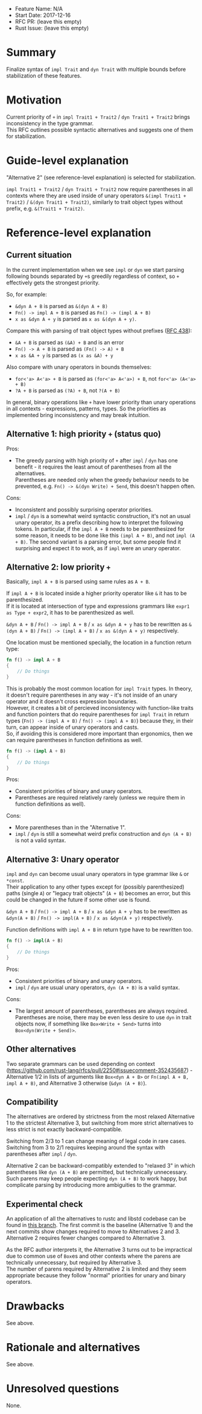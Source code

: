 - Feature Name: N/A
- Start Date: 2017-12-16
- RFC PR: (leave this empty)
- Rust Issue: (leave this empty)

# Summary
[summary]: #summary

Finalize syntax of `impl Trait` and `dyn Trait` with multiple bounds before
stabilization of these features.

# Motivation
[motivation]: #motivation

Current priority of `+` in `impl Trait1 + Trait2` / `dyn Trait1 + Trait2` brings
inconsistency in the type grammar.  
This RFC outlines possible syntactic
alternatives and suggests one of them for stabilization.

# Guide-level explanation
[guide-level-explanation]: #guide-level-explanation

"Alternative 2" (see reference-level explanation) is selected for stabilization.

`impl Trait1 + Trait2` / `dyn Trait1 + Trait2` now require parentheses in all
contexts where they are used inside of unary operators `&(impl Trait1 + Trait2)`
/ `&(dyn Trait1 + Trait2)`, similarly to trait object types without
prefix, e.g. `&(Trait1 + Trait2)`.

# Reference-level explanation
[reference-level-explanation]: #reference-level-explanation

## Current situation

In the current implementation when we see `impl` or `dyn` we start parsing
following bounds separated by `+`s greedily regardless of context, so `+`
effectively gets the strongest priority.

So, for example:
- `&dyn A + B` is parsed as `&(dyn A + B)`
- `Fn() -> impl A + B` is parsed as `Fn() -> (impl A + B)`
- `x as &dyn A + y` is parsed as `x as &(dyn A + y)`.

Compare this with parsing of trait object types without prefixes
([RFC 438](https://github.com/rust-lang/rfcs/pull/438)):
- `&A + B` is parsed as `(&A) + B` and is an error
- `Fn() -> A + B` is parsed as `(Fn() -> A) + B`
- `x as &A + y` is parsed as `(x as &A) + y`

Also compare with unary operators in bounds themselves:
- `for<'a> A<'a> + B` is parsed as `(for<'a> A<'a>) + B`,
not `for<'a> (A<'a> + B)`
- `?A + B` is parsed as `(?A) + B`, not `?(A + B)`

In general, binary operations like `+` have lower priority than unary operations
in all contexts - expressions, patterns, types. So the priorities as implemented
bring inconsistency and may break intuition.

## Alternative 1: high priority `+` (status quo)

Pros:
- The greedy parsing with high priority of `+` after `impl` / `dyn`
has one benefit - it requires the least amout of parentheses from all the
alternatives.  
Parentheses are needed only when the greedy behaviour needs to be prevented,
e.g. `Fn() -> &(dyn Write) + Send`, this doesn't happen often.

Cons:
- Inconsistent and possibly surprising operator priorities.
- `impl` / `dyn` is a somewhat weird syntactic construction, it's not an usual
unary operator, its a prefix describing how to interpret the following tokens.
In particular, if the `impl A + B` needs to be parenthesized for some reason,
it needs to be done like this `(impl A + B)`, and not `impl (A + B)`. The second
variant is a parsing error, but some people find it surprising and expect it to
work, as if `impl` were an unary operator.

## Alternative 2: low priority `+`

Basically, `impl A + B` is parsed using same rules as `A + B`.

If `impl A + B` is located inside a higher priority operator like `&` it has
to be parenthesized.  
If it is located at intersection of type and expressions
grammars like `expr1 as Type + expr2`, it has to be parenthesized as well.

`&dyn A + B` / `Fn() -> impl A + B` / `x as &dyn A + y` has to be rewritten as
`&(dyn A + B)` / `Fn() -> (impl A + B)` / `x as &(dyn A + y)` respectively.

One location must be mentioned specially, the location in a function return
type:
```rust
fn f() -> impl A + B
{
    // Do things
}
```
This is probably the most common location for `impl Trait` types.
In theory, it doesn't require parentheses in any way - it's not inside of an
unary operator and it doesn't cross expression boundaries.  
However, it creates a bit of percieved inconsistency with function-like traits
and function pointers that do require parentheses for `impl Trait` in return
types (`Fn() -> (impl A + B)` / `fn() -> (impl A + B)`) because they, in their
turn, can appear inside of unary operators and casts.  
So, if avoiding this is considered more important than ergonomics, then
we can require parentheses in function definitions as well.
```rust
fn f() -> (impl A + B)
{
    // Do things
}
```

Pros:
- Consistent priorities of binary and unary operators.
- Parentheses are required relatively rarely (unless we require them in
function definitions as well).

Cons:
- More parentheses than in the "Alternative 1".
- `impl` / `dyn` is still a somewhat weird prefix construction and `dyn (A + B)`
is not a valid syntax.

## Alternative 3: Unary operator

`impl` and `dyn` can become usual unary operators in type grammar like `&` or
`*const`.  
Their application to any other types except for (possibly parenthesized) paths
(single `A`) or "legacy trait objects" (`A + B`) becomes an error, but this
could be changed in the future if some other use is found.

`&dyn A + B` / `Fn() -> impl A + B` / `x as &dyn A + y` has to be rewritten as
`&dyn(A + B)` / `Fn() -> impl(A + B)` / `x as &dyn(A + y)` respectively.

Function definitions with `impl A + B` in return type have to be rewritten too.
```rust
fn f() -> impl(A + B)
{
    // Do things
}
```

Pros:
- Consistent priorities of binary and unary operators.
- `impl` / `dyn` are usual unary operators, `dyn (A + B)` is a valid syntax.

Cons:
- The largest amount of parentheses, parentheses are always required.  
Parentheses are noise, there may be even less desire to use `dyn` in trait
objects now, if something like `Box<Write + Send>` turns into
`Box<dyn(Write + Send)>`.

## Other alternatives

Two separate grammars can be used depending on context
(https://github.com/rust-lang/rfcs/pull/2250#issuecomment-352435687) -
Alternative 1/2 in lists of arguments like `Box<dyn A + B>` or
`Fn(impl A + B, impl A + B)`, and Alternative 3 otherwise (`&dyn (A + B)`).

## Compatibility

The alternatives are ordered by strictness from the most relaxed Alternative 1
to the strictest Alternative 3, but switching from more strict alternatives to
less strict is not exactly backward-compatible.

Switching from 2/3 to 1 can change meaning of legal code in rare cases.
Switching from 3 to 2/1 requires keeping around the syntax with parentheses
after `impl` / `dyn`.

Alternative 2 can be backward-compatibly extended to "relaxed 3" in which
parentheses like `dyn (A + B)` are permitted, but technically unnecessary.
Such parens may keep people expecting `dyn (A + B)` to work happy, but
complicate parsing by introducing more ambiguities to the grammar.

## Experimental check

An application of all the alternatives to rustc and libstd codebase can be found
in [this branch](https://github.com/petrochenkov/rust/commits/impldyntest).
The first commit is the baseline (Alternative 1) and the next commits show
changes required to move to Alternatives 2 and 3. Alternative 2 requires fewer
changes compared to Alternative 3.

As the RFC author interprets it, the Alternative 3 turns out to be impractical
due to common use of `Box`es and other contexts where the parens are technically
unnecessary, but required by Alternative 3.  
The number of parens required by Alternative 2 is limited and they seem
appropriate because they follow "normal" priorities for unary and binary
operators.

# Drawbacks
[drawbacks]: #drawbacks

See above.

# Rationale and alternatives
[alternatives]: #alternatives

See above.

# Unresolved questions
[unresolved]: #unresolved-questions

None.
